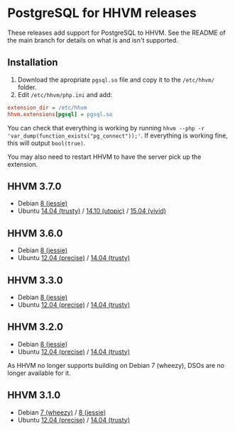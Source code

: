 # PostgreSQL for HHVM releases

These releases add support for PostgreSQL to HHVM. See the README of the main branch for details on what is and isn't supported.

## Installation

1. Download the apropriate `pgsql.so` file and copy it to the `/etc/hhvm/` folder.
2. Edit `/etc/hhvm/php.ini` and add:
~~~ini
extension_dir = /etc/hhvm
hhvm.extensions[pgsql] = pgsql.so
~~~

You can check that everything is working by running `hhvm --php -r 'var_dump(function_exists("pg_connect"));'`.
If everything is working fine, this will output `bool(true)`.

You may also need to restart HHVM to have the server pick up the extension.

## HHVM 3.7.0

* Debian [8 (jessie)](https://github.com/PocketRent/hhvm-pgsql/raw/releases/3.7.0/debian/jessie/pgsql.so)
* Ubuntu [14.04 (trusty)](https://github.com/PocketRent/hhvm-pgsql/raw/releases/3.7.0/ubuntu/trusty/pgsql.so) / [14.10 (utopic)](https://github.com/PocketRent/hhvm-pgsql/raw/releases/3.7.0/ubuntu/utopic/pgsql.so) / [15.04 (vivid)](https://github.com/PocketRent/hhvm-pgsql/raw/releases/3.7.0/ubuntu/vivid/pgsql.so)

## HHVM 3.6.0

* Debian [8 (jessie)](https://github.com/PocketRent/hhvm-pgsql/raw/releases/3.6.0/debian/jessie/pgsql.so)
* Ubuntu [12.04 (precise)](https://github.com/PocketRent/hhvm-pgsql/raw/releases/3.6.0/ubuntu/precise/pgsql.so) / [14.04 (trusty)](https://github.com/PocketRent/hhvm-pgsql/raw/releases/3.6.0/ubuntu/trusty/pgsql.so)

## HHVM 3.3.0

* Debian [8 (jessie)](https://github.com/PocketRent/hhvm-pgsql/raw/releases/3.3.0/debian/jessie/pgsql.so)
* Ubuntu [12.04 (precise)](https://github.com/PocketRent/hhvm-pgsql/raw/releases/3.3.0/ubuntu/precise/pgsql.so) / [14.04 (trusty)](https://github.com/PocketRent/hhvm-pgsql/raw/releases/3.3.0/ubuntu/trusty/pgsql.so)

## HHVM 3.2.0

* Debian [8 (jessie)](https://github.com/PocketRent/hhvm-pgsql/raw/releases/3.2.0/debian/jessie/pgsql.so)
* Ubuntu [12.04 (precise)](https://github.com/PocketRent/hhvm-pgsql/raw/releases/3.2.0/ubuntu/precise/pgsql.so) / [14.04 (trusty)](https://github.com/PocketRent/hhvm-pgsql/raw/releases/3.2.0/ubuntu/trusty/pgsql.so)

As HHVM no longer supports building on Debian 7 (wheezy), DSOs are no longer available for it.

## HHVM 3.1.0

* Debian [7 (wheezy)](https://github.com/PocketRent/hhvm-pgsql/raw/releases/3.1.0/debian/wheezy/pgsql.so) / [8 (jessie)](https://github.com/PocketRent/hhvm-pgsql/raw/releases/3.1.0/debian/jessie/pgsql.so)
* Ubuntu [12.04 (precise)](https://github.com/PocketRent/hhvm-pgsql/raw/releases/3.1.0/ubuntu/precise/pgsql.so) / [14.04 (trusty)](https://github.com/PocketRent/hhvm-pgsql/raw/releases/3.1.0/ubuntu/trusty/pgsql.so)
